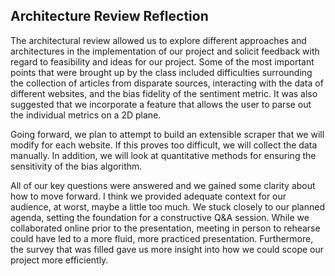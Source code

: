 ## Architecture Review Reflection

The architectural review allowed us to explore different approaches and architectures in the implementation of our project and solicit feedback with regard to feasibility and ideas for our project. Some of the most important points that were brought up by the class included difficulties surrounding the collection of articles from disparate sources, interacting with the data of different websites, and the bias fidelity of the sentiment metric. It was also suggested that we incorporate a feature that allows the user to parse out the individual metrics on a 2D plane.

Going forward, we plan to attempt to build an extensible scraper that we will modify for each website. If this proves too difficult, we will collect the data manually. In addition, we will look at quantitative methods for ensuring the sensitivity of the bias algorithm.

All of our key questions were answered and we gained some clarity about how to move forward. I think we provided adequate context for our audience, at worst, maybe a little too much. We stuck closely to our planned agenda, setting the foundation for a constructive Q&A session. While we collaborated online prior to the presentation, meeting in person to rehearse could have led to a more fluid, more practiced presentation. Furthermore, the survey that was filled gave us more insight into how we could scope our project more efficiently.
